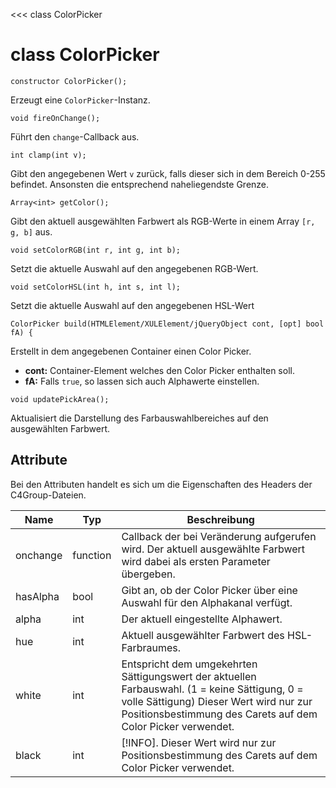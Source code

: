 <<< class ColorPicker

# class ColorPicker

```fnpreview
constructor ColorPicker();
```
Erzeugt eine ```ColorPicker```-Instanz.

```fnpreview
void fireOnChange();
```
Führt den ```change```-Callback aus.

```fnpreview
int clamp(int v);
```
Gibt den angegebenen Wert ```v``` zurück, falls dieser sich in dem Bereich 0-255 befindet. Ansonsten die entsprechend naheliegendste Grenze.

```fnpreview
Array<int> getColor();
```
Gibt den aktuell ausgewählten Farbwert als RGB-Werte in einem Array ```[r, g, b]``` aus.

```fnpreview
void setColorRGB(int r, int g, int b);
```
Setzt die aktuelle Auswahl auf den angegebenen RGB-Wert.

```fnpreview
void setColorHSL(int h, int s, int l);
```
Setzt die aktuelle Auswahl auf den angegebenen HSL-Wert

```fnpreview
ColorPicker build(HTMLElement/XULElement/jQueryObject cont, [opt] bool fA) {
```
Erstellt in dem angegebenen Container einen Color Picker.

* **cont:**
  Container-Element welches den Color Picker enthalten soll.
* **fA:**
  Falls ```true```, so lassen sich auch Alphawerte einstellen.

```fnpreview
void updatePickArea();
```
Aktualisiert die Darstellung des Farbauswahlbereiches auf den ausgewählten Farbwert.

## Attribute

Bei den Attributen handelt es sich um die Eigenschaften des Headers der C4Group-Dateien.

| Name | Typ | Beschreibung |
|------|-----|--------------|
| onchange | function | Callback der bei Veränderung aufgerufen wird. Der aktuell ausgewählte Farbwert wird dabei als ersten Parameter übergeben. |
| hasAlpha | bool | Gibt an, ob der Color Picker über eine Auswahl für den Alphakanal verfügt. |
| alpha | int | Der aktuell eingestellte Alphawert. |
| hue | int | Aktuell ausgewählter Farbwert des HSL-Farbraumes. |
| white | int | Entspricht dem umgekehrten Sättigungswert der aktuellen Farbauswahl. (1 = keine Sättigung, 0 = volle Sättigung) Dieser Wert wird nur zur Positionsbestimmung des Carets auf dem Color Picker verwendet. |
| black | int | [!INFO]. Dieser Wert wird nur zur Positionsbestimmung des Carets auf dem Color Picker verwendet. |